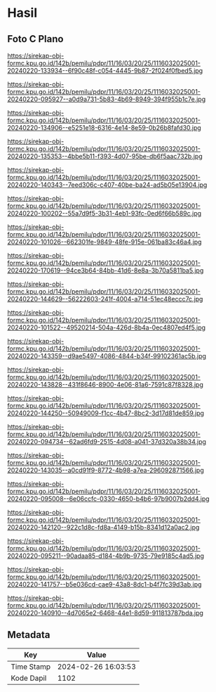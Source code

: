 # Hasil

## Foto C Plano

https://sirekap-obj-formc.kpu.go.id/142b/pemilu/pdpr/11/16/03/20/25/1116032025001-20240220-133934--6f90c48f-c054-4445-9b87-2f024f0fbed5.jpg

https://sirekap-obj-formc.kpu.go.id/142b/pemilu/pdpr/11/16/03/20/25/1116032025001-20240220-095927--a0d9a731-5b83-4b69-8949-394f955b1c7e.jpg

https://sirekap-obj-formc.kpu.go.id/142b/pemilu/pdpr/11/16/03/20/25/1116032025001-20240220-134906--e5251e18-6316-4e14-8e59-0b26b8fafd30.jpg

https://sirekap-obj-formc.kpu.go.id/142b/pemilu/pdpr/11/16/03/20/25/1116032025001-20240220-135353--4bbe5b11-f393-4d07-95be-db6f5aac732b.jpg

https://sirekap-obj-formc.kpu.go.id/142b/pemilu/pdpr/11/16/03/20/25/1116032025001-20240220-140343--7eed306c-c407-40be-ba24-ad5b05e13904.jpg

https://sirekap-obj-formc.kpu.go.id/142b/pemilu/pdpr/11/16/03/20/25/1116032025001-20240220-100202--55a7d9f5-3b31-4eb1-93fc-0ed6f66b589c.jpg

https://sirekap-obj-formc.kpu.go.id/142b/pemilu/pdpr/11/16/03/20/25/1116032025001-20240220-101026--662301fe-9849-48fe-915e-061ba83c46a4.jpg

https://sirekap-obj-formc.kpu.go.id/142b/pemilu/pdpr/11/16/03/20/25/1116032025001-20240220-170619--94ce3b64-84bb-41d6-8e8a-3b70a5811ba5.jpg

https://sirekap-obj-formc.kpu.go.id/142b/pemilu/pdpr/11/16/03/20/25/1116032025001-20240220-144629--56222603-241f-4004-a714-51ec48eccc7c.jpg

https://sirekap-obj-formc.kpu.go.id/142b/pemilu/pdpr/11/16/03/20/25/1116032025001-20240220-101522--49520214-504a-426d-8b4a-0ec4807ed4f5.jpg

https://sirekap-obj-formc.kpu.go.id/142b/pemilu/pdpr/11/16/03/20/25/1116032025001-20240220-143359--d9ae5497-4086-4844-b34f-99102361ac5b.jpg

https://sirekap-obj-formc.kpu.go.id/142b/pemilu/pdpr/11/16/03/20/25/1116032025001-20240220-143828--431f8646-8900-4e06-81a6-7591c87f8328.jpg

https://sirekap-obj-formc.kpu.go.id/142b/pemilu/pdpr/11/16/03/20/25/1116032025001-20240220-144250--50949009-f1cc-4b47-8bc2-3d17d81de859.jpg

https://sirekap-obj-formc.kpu.go.id/142b/pemilu/pdpr/11/16/03/20/25/1116032025001-20240220-094734--62ad6fd9-2515-4d08-a041-37d320a38b34.jpg

https://sirekap-obj-formc.kpu.go.id/142b/pemilu/pdpr/11/16/03/20/25/1116032025001-20240220-143035--a0cd91f9-8772-4b98-a7ea-296092871566.jpg

https://sirekap-obj-formc.kpu.go.id/142b/pemilu/pdpr/11/16/03/20/25/1116032025001-20240220-095008--6e06ccfc-0330-4650-b4b6-97b9007b2dd4.jpg

https://sirekap-obj-formc.kpu.go.id/142b/pemilu/pdpr/11/16/03/20/25/1116032025001-20240220-142120--922c1d8c-fd8a-4149-b15b-8341d12a0ac2.jpg

https://sirekap-obj-formc.kpu.go.id/142b/pemilu/pdpr/11/16/03/20/25/1116032025001-20240220-095211--90adaa85-d184-4b9b-9735-79e9185c4ad5.jpg

https://sirekap-obj-formc.kpu.go.id/142b/pemilu/pdpr/11/16/03/20/25/1116032025001-20240220-141757--b5e036cd-cae9-43a8-8dc1-b4f7fc39d3ab.jpg

https://sirekap-obj-formc.kpu.go.id/142b/pemilu/pdpr/11/16/03/20/25/1116032025001-20240220-140910--4d7065e2-6468-44e1-8d59-911813787bda.jpg


## Metadata

| Key        | Value               |
| ---------- | ------------------- |
| Time Stamp | 2024-02-26 16:03:53 |
| Kode Dapil | 1102                |



